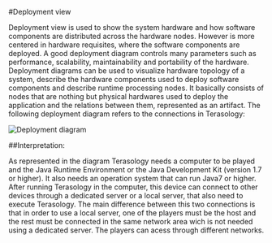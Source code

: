 




#Deployment view

Deployment view is used to show the system hardware and how software components are distributed across the hardware nodes. 
However is more centered in hardware requisites, where the software components are deployed. 
A good deployment diagram controls many parameters such as performance, scalability, maintainability and portability of the hardware.
Deployment diagrams can be used to visualize hardware topology of a system, describe the hardware components used to deploy software components 
and describe runtime processing nodes. It basically consists of nodes that are nothing but physical hardwares used to deploy the application and 
the relations between them, represented as an artifact.
The following deployment diagram refers to the connections in Terasology:

![Deployment diagram](/images/DV.png)


##Interpretation:

As represented in the diagram Terasology needs a computer to be played and the Java Runtime Environment or the Java Development Kit (version 1.7 or higher). 
It also needs an operation system that can run Java7 or higher. 
After running Terasology in the computer, this device can connect to other devices through a dedicated server or a local server, that also need to execute Terasology.
The main difference between this two connections is that in order to use a local server, one of the players must be the host and the rest 
must be connected in the same network area wich is not needed using a dedicated server. The players can acess through different networks. 



